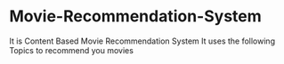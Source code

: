 # Movie-Recommendation-System
It is Content Based Movie Recommendation System It uses the following Topics to recommend you movies
